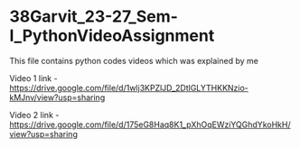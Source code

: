 # 38Garvit_23-27_Sem-I_PythonVideoAssignment
This file contains python codes videos which was explained by me

Video 1 link - https://drive.google.com/file/d/1wlj3KPZlJD_2DtlGLYTHKKNzio-kMJnv/view?usp=sharing

Video 2 link - https://drive.google.com/file/d/175eG8Haq8K1_pXhOqEWziYQGhdYkoHkH/view?usp=sharing
